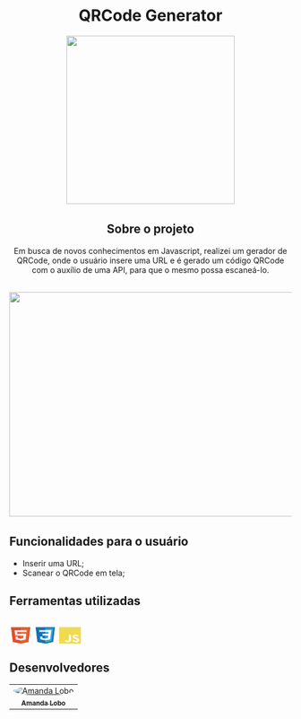 <h1 align="center">QRCode Generator</h1>

<div align=center>

<a href="https://qrcodegenerator-al.netlify.app/" target="_blank"><img src="https://i.imgur.com/VrPgVfO.png" width=300px height=300px></a>

## Sobre o projeto

<p> Em busca de novos conhecimentos em Javascript, realizei um gerador de QRCode, onde o usuário insere uma URL e é gerado um código QRCode com o auxílio de uma API,
para que o mesmo possa escaneá-lo. </p>

</div>

<div align="center" style="display: inline_block"><br>
<a href="https://qrcodegenerator-al.netlify.app/" target="_blank"><img src="https://i.imgur.com/ZG8sEuj.gif" width=800px height=400px></a>

</div>

## Funcionalidades para o usuário

- Inserir uma URL;
- Scanear o QRCode em tela;

## Ferramentas utilizadas

<div style="display: inline_block"><br>
  <img align="center" alt="Amanda-HTML" height="30" width="40" src="https://raw.githubusercontent.com/devicons/devicon/master/icons/html5/html5-original.svg">
  <img align="center" alt="Amanda-CSS" height="30" width="40" src="https://raw.githubusercontent.com/devicons/devicon/master/icons/css3/css3-original.svg">
  <img align="center" alt="Amanda-Javascript" height="30" width="40" src="https://raw.githubusercontent.com/devicons/devicon/master/icons/javascript/javascript-plain.svg">
</div>

## Desenvolvedores

<table>
<tr>
<td align="center"><a href="https://github.com/amanda-lobo"><img style="border-radius: 50%;" src="https://github.com/amanda-lobo.png" width="100px;" alt="Amanda Lobo"/><br /><sub><b>Amanda Lobo</b></sub></a><br/></td>
</table>
